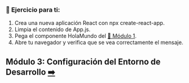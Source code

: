 ### 🎯 Ejercicio para ti:

1. Crea una nueva aplicación React con npx create-react-app.
2. Limpia el contenido de App.js.
3. Pega el componente HolaMundo del [📘 Módulo 1](../../Módulo_1:_Introducción_a_React/Ejemplos/Ejemplo_1.md).
4. Abre tu navegador y verifica que se vea correctamente el mensaje.


## Módulo 3: Configuración del Entorno de Desarrollo [➡️](../Modulo_3:_JSX_Sintaxis_especial_de_React/Modulo_3.md)
